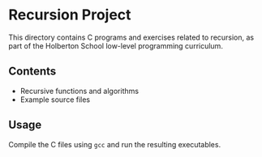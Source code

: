 # Recursion Project

This directory contains C programs and exercises related to recursion, as part of the Holberton School low-level programming curriculum.

## Contents

- Recursive functions and algorithms
- Example source files

## Usage

Compile the C files using `gcc` and run the resulting executables.
